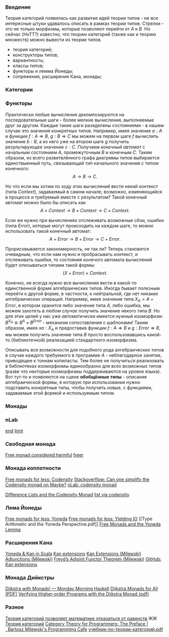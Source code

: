 ### Введение

Теория категорий появилась как развитие идей теории типов - не все интересные штуки удавалось описать в рамках теории типов.
Стрелки - это не только морфизмы, которые позволяют перейти от $A$ к $B$.
Но сейчас (HoTT?) известно, что теорию категорий (также как и теорию множеств) можно вывести из теории типов.

- теория категорий;
- конструкторы типов;
- вариантность;
- классы типов;
- функторы и лемма Йонеды;
- сопряжения, расширения Кана, монады;

### Категории

### Функторы

Практически любые вычисления декомпозируются на последовательные шаги - более мелкие вычисления, выполняемые друг за другом. Каждые такие шаги разеделены состояниями - в нашем случае это значения конкретных типов. Например, имея значение $a: A$ и функции $f: A\Rightarrow B$, $g: B\Rightarrow C$ мы можем на первом шаге $f$ вычислить значение $b: B$, а из него уже на втором шаге $g$ получить результирующее значение $c: C$. Получаем _конечный автомат_ с начальным состоянием $A$, промежуточным $B$ и конечным $C$. Таким образом, из всего разветвлённого графа диагрммы типов выбирается единствыенный путь, связывающий тип начального значения с типом конечного: $$A \rightarrow B \rightarrow C.$$

Но что если мы хотим по ходу этих вычислений вести некий контекст (типа $Context$), задаваемый в самом начале, возможно, изменяющийся в процессе и требуемый вместе с результатом? Такой конечный автомат можно было бы описать как $$A\times Context \rightarrow B\times Context \rightarrow C\times Context.$$

Если же нужно при вычислениях отслеживать возможные сбои, ошибки (типа $Error$), которые могут происходить на каждом шаге, то можно использовать такой конечный автомат: $$A+Error \rightarrow B+Error \rightarrow C+Error.$$

Прорисовывается закономерность, не так ли? Теперь становится очевидным, что если нам нужно и пробрасывать контекст, и отслеживать ошибки, то состояния конечого автомата вычислений будет описываться типами такой формы: $$(X + Error)\times Context.$$

Конечно, не всегда нужно все вычисления вести в какой-то единственной форме алгебраических типов. Иногда бывает полезным перейти к другой форме, в частности, к нейтральной, где нет никаких алгебраических операций. Например, имея значение типа $X_A=A+Error$, в котором хранится либо значение типа $A$, либо ошибка, мы можем захотеть _в любом случае_ получить значение некого типа $B$. Но для этих целей у нас уже _автоматически_ имеется нужный изоморфизм: $B^{X_A}\cong B^A \times B^{Error}$ - механизм сопоставления с шаблонами! Таким образом, имея $xa: X_A$ и предоставив функции $f: A\Rightarrow B$ и $g: Error\Rightarrow B$, мы можем получить значение типа $B$ просто воспользовавшись какой-то (библиотечной) реализацией стандартного изоморфизма.

Описывать все возможности для подобного рода алгебраических типов в случае каждого требуемого в программе $A$ - неблагодарное занятие, приводящее к тоннам копипасты. Тем более не получиться реализовать в библиотеках изоморфизмы единообразно для всех возможных типов (разве что некторые изоморфизмы поддерживаются на уровне языка). Вот тут-то и появляются на сцене **обобщённые типы** - описание алгебраической формы, в которую при использовании нужно подставить конкретные типы, чтобы получить новые, с функциями, задаваемые этой формой и используемым типом.



### Монады


### nLab
[end](https://ncatlab.org/nlab/show/end)
[limit](https://ncatlab.org/nlab/show/limit)

### Свободная монада

[Free monad considered harmful](https://markkarpov.com/post/free-monad-considered-harmful.html)
[freer](https://gist.github.com/jsuereth/2916541ed8944fb134ae)

### Монада коплотности

[Free monads for less: Codensity](http://comonad.com/reader/2011/free-monads-for-less/)
[Stackoverflow: Can one simplify the Codensity monad on Maybe?](https://stackoverflow.com/questions/75178350/can-one-simplify-the-codensity-monad-on-maybe)
[nLab: codensity monad](https://ncatlab.org/nlab/show/codensity+monad)

[Difference Lists and the Codensity Monad](https://begriffs.com/posts/2016-02-04-difference-lists-and-codennsity.html)
[list via codensity](https://juan-gandhi.dreamwidth.org/3840634.html)


### Лема Йонеды

[Free monads for less: Yoneda](http://comonad.com/reader/2011/free-monads-for-less-2/)
[Free monads for less: Yielding IO](http://comonad.com/reader/2011/free-monads-for-less-3/)
[[Type Arithmetic and the Yoneda Perspective.pdf]]
[Free Monads and the Yoneda Lemma](http://blog.higher-order.com/blog/2013/11/01/free-and-yoneda/)

### Расширения Кана

[Yoneda & Kan in Scala](https://github.com/lemastero/scala_typeclassopedia/blob/master/KanExtensions.MD)
[Kan extensions](http://comonad.com/reader/2008/kan-extensions/)
[Kan Extensions (Milewski)](https://bartoszmilewski.com/2017/04/17/kan-extensions/)
[Adjunctions (Milewski)](https://bartoszmilewski.com/2016/04/18/adjunctions/)
[Freyd’s Adjoint Functor Theorem (Milewski)](https://bartoszmilewski.com/2020/07/22/freyds-adjoint-functor-theorem/)
[GitHub: Kan extensions](https://github.com/lemastero/scala_typeclassopedia/blob/main/KanExtensions.MD)

### Монада Дийкстры

[Dijkstra with Monads! — Monday Morning Haskell](https://mmhaskell.com/blog/2022/9/8/dijkstra-with-monads)
[Dijkstra Monads for All (PDF)](https://dokumen.tips/documents/dijkstra-monads-for-all-arxiv-a-pdf-a-190301237pdf-1-introduction-the-aim.html?page=26)
[Verifying Higher-order Programs with the Dijkstra Monad (pdf)](https://www.microsoft.com/en-us/research/wp-content/uploads/2013/06/paper-pldi13.pdf)


### Разное

[Теория категорий позволяет математике отказаться от равенств](https://habr.com/ru/post/476372/)
ЖЖ [Теория категорий](https://category-theory.livejournal.com/)
[Category Theory for Programmers: The Preface |   Bartosz Milewski's Programming Cafe](https://bartoszmilewski.com/2014/10/28/category-theory-for-programmers-the-preface/)
[учебник-по-теории-категорий.pdf](http://komar.in/files/%D1%83%D1%87%D0%B5%D0%B1%D0%BD%D0%B8%D0%BA-%D0%BF%D0%BE-%D1%82%D0%B5%D0%BE%D1%80%D0%B8%D0%B8-%D0%BA%D0%B0%D1%82%D0%B5%D0%B3%D0%BE%D1%80%D0%B8%D0%B9.pdf)

